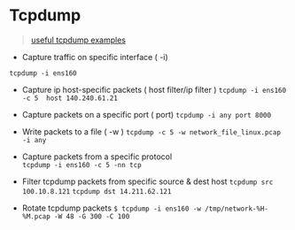 # Tcpdump
> [useful tcpdump examples](https://www.howtouselinux.com/post/10-useful-tcpdump-command-examples)
- Capture traffic on specific interface ( -i)  

`tcpdump -i ens160`

- Capture ip host-specific packets ( host filter/ip filter )
`tcpdump -i ens160 -c 5  host 140.240.61.21`
- Capture packets on a specific port  ( port)
`tcpdump -i any port 8000`

- Write packets to a file ( -w )
`tcpdump -c 5 -w network_file_linux.pcap -i any`
- Capture packets from a specific protocol  
`tcpdump -i ens160 -c 5 -nn tcp`
- Filter tcpdump packets from specific source & dest host
`tcpdump src 100.10.8.121`
`tcpdump dst 14.211.62.121`

- Rotate tcpdump packets 
`$ tcpdump -i ens160 -w /tmp/network-%H-%M.pcap -W 48 -G 300 -C 100`


